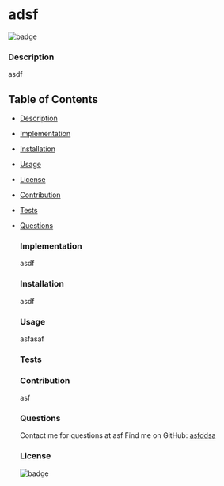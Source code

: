 # adsf

  ![badge](https://img.shields.io/badge/license-Apache-yellow)<br />

  ### Description
  asdf
  
  ## Table of Contents
- [Description](#description)
- [Implementation](#Implementation)
- [Installation](#installation)
- [Usage](#usage)
- [License](#license)
- [Contribution](#Contribution)
- [Tests](#tests)
- [Questions](#questions)

  ### Implementation
  asdf
  
  ### Installation
  asdf

  ### Usage
  asfasaf

  ### Tests
  

  ### Contribution
  asf

  ### Questions
  Contact me for questions at asf
  Find me on GitHub: [asfddsa](https://github.com/asfddsa)<br />

  ### License
  ![badge](https://img.shields.io/badge/license-Apache-yellow)<br />
  